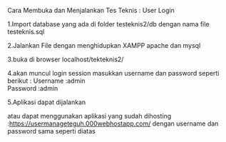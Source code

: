 Cara Membuka dan Menjalankan Tes Teknis : User Login

1.Import database yang ada di folder testeknis2/db dengan nama file testeknis.sql

2.Jalankan File dengan menghidupkan XAMPP apache dan mysql

3.buka di browser localhost/tekteknis2/

4.akan muncul login session masukkan username dan password seperti berikut :
 Username :admin  
 Password :admin

5.Aplikasi dapat dijalankan

atau dapat menggunakan aplikasi yang sudah dihosting :https://usermanageteguh.000webhostapp.com/
dengan username dan password sama seperti diatas
